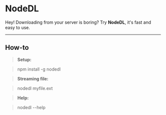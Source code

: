 NodeDL
===================

Hey! Downloading from your server is boring? Try **NodeDL**, it's fast and easy to use.

----------

How-to
-------------

> **Setup:**

> npm install -g nodedl

> **Streaming file:**

> nodedl myfile.ext

> **Help:**

> nodedl --help